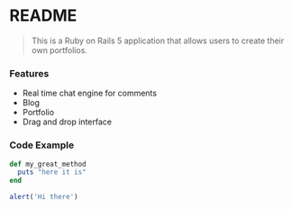# README

> This is a Ruby on Rails 5 application that allows users to create their own portfolios.

### Features

* Real time chat engine for comments
* Blog
* Portfolio
* Drag and drop interface

### Code Example

```ruby
def my_great_method
  puts "here it is"
end
```

```javascript
alert('Hi there')
```
